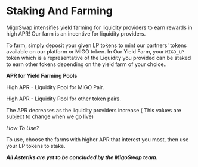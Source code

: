 # Staking And Farming

MigoSwap intensifies yield farming for liquidity providers to earn rewards in high APR! Our farm is an incentive for liquidity providers.

To farm, simply deposit your given LP tokens to mint our partners' tokens available on our platform or MIGO token. In Our Yield Farm, your `MIGO_LP` token which is a representative of the Liquidity you provided can be staked to earn other tokens depending on the yield farm of your choice..

**APR for Yield Farming Pools**

High APR - Liquidity Pool for MIGO Pair.

High APR - Liquidity Pool for other token pairs.

The APR decreases as the liquidity providers increase ( This values are subject to change when we go live)

_How To Use?_

To use, choose the farms with higher APR that interest you most, then use your LP tokens to stake.

_**All Asteriks are yet to be concluded by the MigoSwap team.**_

